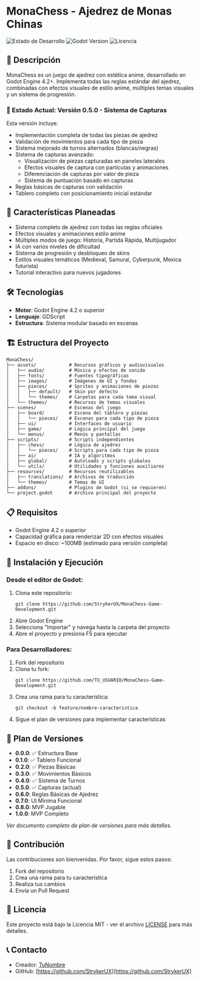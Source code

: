 # MonaChess - Ajedrez de Monas Chinas

![Estado de Desarrollo](https://img.shields.io/badge/Estado-Versión%200.5.0-green)
![Godot Version](https://img.shields.io/badge/Godot-v4.2%2B-blue)
![Licencia](https://img.shields.io/badge/Licencia-MIT-green)

## 📝 Descripción

MonaChess es un juego de ajedrez con estética anime, desarrollado en Godot Engine 4.2+. Implementa todas las reglas estándar del ajedrez, combinadas con efectos visuales de estilo anime, múltiples temas visuales y un sistema de progresión.

### 🚧 Estado Actual: Versión 0.5.0 - Sistema de Capturas

Esta versión incluye:
- Implementación completa de todas las piezas de ajedrez
- Validación de movimientos para cada tipo de pieza
- Sistema mejorado de turnos alternados (blancas/negras)
- Sistema de capturas avanzado:
  - Visualización de piezas capturadas en paneles laterales
  - Efectos visuales de captura con partículas y animaciones
  - Diferenciación de capturas por valor de pieza
  - Sistema de puntuación basado en capturas
- Reglas básicas de capturas con validación
- Tablero completo con posicionamiento inicial estándar

## 🎯 Características Planeadas

- Sistema completo de ajedrez con todas las reglas oficiales
- Efectos visuales y animaciones estilo anime
- Múltiples modos de juego: Historia, Partida Rápida, Multijugador
- IA con varios niveles de dificultad
- Sistema de progresión y desbloqueo de skins
- Estilos visuales temáticos (Medieval, Samurai, Cyberpunk, Mexica futurista)
- Tutorial interactivo para nuevos jugadores

## 🛠️ Tecnologías

- **Motor**: Godot Engine 4.2 o superior
- **Lenguaje**: GDScript
- **Estructura**: Sistema modular basado en escenas

## 🏗️ Estructura del Proyecto

```
MonaChess/
├── assets/            # Recursos gráficos y audiovisuales
│   ├── audio/         # Música y efectos de sonido
│   ├── fonts/         # Fuentes tipográficas
│   ├── images/        # Imágenes de UI y fondos
│   ├── pieces/        # Sprites y animaciones de piezas
│   │   ├── default/   # Skin por defecto
│   │   └── themes/    # Carpetas para cada tema visual
│   └── themes/        # Recursos de temas visuales
├── scenes/            # Escenas del juego
│   ├── board/         # Escena del tablero y piezas
│   │   └── pieces/    # Escenas para cada tipo de pieza
│   ├── ui/            # Interfaces de usuario
│   ├── game/          # Lógica principal del juego
│   └── menus/         # Menús y pantallas
├── scripts/           # Scripts independientes
│   ├── chess/         # Lógica de ajedrez
│   │   └── pieces/    # Scripts para cada tipo de pieza
│   ├── ai/            # IA y algoritmos
│   ├── global/        # Autoloads y scripts globales
│   └── utils/         # Utilidades y funciones auxiliares
├── resources/         # Recursos reutilizables
│   ├── translations/  # Archivos de traducción
│   └── themes/        # Temas de UI
├── addons/            # Plugins de Godot (si se requieren)
└── project.godot      # Archivo principal del proyecto
```

## 📋 Requisitos

- Godot Engine 4.2 o superior
- Capacidad gráfica para renderizar 2D con efectos visuales
- Espacio en disco: ~100MB (estimado para versión completa)

## 🚀 Instalación y Ejecución

### Desde el editor de Godot:

1. Clona este repositorio:
   ```
   git clone https://github.com/StrykerUX/MonaChess-Game-Development.git
   ```
2. Abre Godot Engine
3. Selecciona "Importar" y navega hasta la carpeta del proyecto
4. Abre el proyecto y presiona F5 para ejecutar

### Para Desarrolladores:

1. Fork del repositorio
2. Clona tu fork:
   ```
   git clone https://github.com/TU_USUARIO/MonaChess-Game-Development.git
   ```
3. Crea una rama para tu característica:
   ```
   git checkout -b feature/nombre-caracteristica
   ```
4. Sigue el plan de versiones para implementar características

## 📝 Plan de Versiones

- **0.0.0**: ✅ Estructura Base
- **0.1.0**: ✅ Tablero Funcional
- **0.2.0**: ✅ Piezas Básicas
- **0.3.0**: ✅ Movimientos Básicos
- **0.4.0**: ✅ Sistema de Turnos
- **0.5.0**: ✅ Capturas (actual)
- **0.6.0**: Reglas Básicas de Ajedrez
- **0.7.0**: UI Mínima Funcional
- **0.8.0**: MVP Jugable
- **1.0.0**: MVP Completo

*Ver documento completo de plan de versiones para más detalles.*

## 👥 Contribución

Las contribuciones son bienvenidas. Por favor, sigue estos pasos:

1. Fork del repositorio
2. Crea una rama para tu característica
3. Realiza tus cambios
4. Envía un Pull Request

## 📄 Licencia

Este proyecto está bajo la Licencia MIT - ver el archivo [LICENSE](LICENSE) para más detalles.

## 📞 Contacto

- Creador: [TuNombre](mailto:tucorreo@ejemplo.com)
- GitHub: [https://github.com/StrykerUX](https://github.com/StrykerUX)
